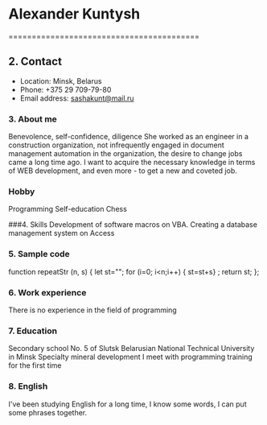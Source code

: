 # Alexander Kuntysh #
=========================================

## 2. Contact

* Location: Minsk, Belarus
* Phone: +375 29 709-79-80
* Email address: sashakunt@mail.ru


### 3. About me

Benevolence, self-confidence, diligence
She worked as an engineer in a construction organization, not infrequently engaged in document management automation in the organization, the desire to change jobs came a long time ago.
I want to acquire the necessary knowledge in terms of WEB development, and even more - to get a new and coveted job.
### Hobby
Programming
Self-education
Chess

###4. Skills
Development of software macros on VBA. Creating a database management system on Access

### 5. Sample code

function repeatStr (n, s) {
let st="";
for (i=0; i<n;i++) { st=st+s} ;
return st;
};

### 6. Work experience

There is no experience in the field of programming

### 7. Education

Secondary school No. 5 of Slutsk
Belarusian National Technical University in Minsk
Specialty mineral development
I meet with programming training for the first time 

### 8. English

I've been studying English for a long time, I know some words, I can put some phrases together.
